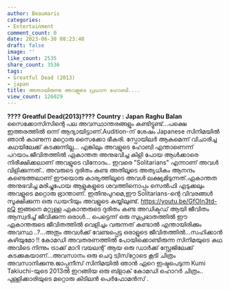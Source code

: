 ```yaml
---
author: Beaumaris
categories:
- Entertainment
comment_count: 0
date: 2023-06-30 08:23:48
draft: false
image: ''
like_count: 2535
share_count: 3536
tags:
- Greatful Dead (2013)
- japan
title: അതായിരുന്നു അവളുടെ പ്രധാന ഹോബി....
view_count: 126029
---
```


**???? Greatful Dead(2013)????** **Country : Japan** **Raghu Balan** സൈക്കോസിസിന്റെ പല അവസ്ഥാന്തരങ്ങളും കണ്ടിട്ടുണ്ട്...പക്ഷെ ഇത്തരത്തിൽ ഒന്ന് ആദ്യായിട്ടാണ്.Audition-ന് ശേഷം Japanese സിനിമയിൽ ഞാൻ കാണുന്ന മറ്റൊരു സൈക്കോ ഭീകരി. സ്പോയിലർ ആകുമെന്ന് വിചാരിച്ച കഥയിലേക്ക് കടക്കുന്നില്ല... എങ്കിലും അവളുടെ ഹോബി എന്താണെന്ന് പറയാം.ജീവിതത്തിൽ ഏകാന്തത അനുഭവിച്ച കിളി പോയ ആൾക്കാരെ നിരീക്ഷിക്കലാണ് അവളുടെ വിനോദം.. ഇവരെ "Solitarians" എന്നാണ് അവൾ വിളിക്കുന്നത്.. അവരുടെ ദുരിതം കണ്ട അതിലൂടെ അത്യധികം ആനന്ദം കണ്ടെത്തലാണ് ഈയൊരു കാര്യത്തിലൂടെ അവൾ ലക്ഷ്യമിടുന്നത്.ഏകാന്തത അനുഭവിച്ച മരിച്ചുപോയ ആളുകളുടെ ശവത്തിനൊപ്പം സെൽഫി എടുക്കലും അവളുടെ മറ്റൊരു ഭ്രാന്താണ്. ഇതിനുപുറമെ,ഈ Solitarians-ന്റെ വിവരങ്ങൾ സൂക്ഷിക്കുന്ന ഒരു ഡയറിയും അവളുടെ കയ്യിലുണ്ട്. https://youtu.be/GfOIn3td-pQ ഇങ്ങനെ മറ്റുള്ള ഏകാന്തരുടെ ദുരിതം കണ്ട അഡിക്ടഡ് ആയി ജീവിതം ആസ്വദിച്ച് ജീവിക്കുന്ന ഒരാൾ... പെട്ടെന്ന് ഒരു സുപ്രഭാതത്തിൽ ഈ ഏകാന്തരുടെ ജീവിതത്തിൽ വെളിച്ചം വരുന്നത് കണ്ടാൽ എന്തായിരിക്കും അവസ്ഥ ..?...അതും അവൾക്ക് വേണ്ടപ്പെട്ട ഒരാളുടെ ജീവിതത്തിൽ...സഹിക്കാൻ കഴിയുമോ !! കോമഡി അവതരണത്തിൽ പോയിക്കൊണ്ടിരുന്ന സിനിമയുടെ കഥ അവിടെ നിന്നും ട്രാക്ക് മാറി വയലന്റ് ആയ ഒരു ഡാർക്ക് സ്റ്റേജിലേക്ക് കടക്കുകയാണ്...അവസാനം ഒരു ചെറു ട്വിസ്‌റ്റോടെ കൂടി ചിത്രം അവസാനിക്കുന്നു.ജാപ്പനീസ് സിനിമയിൽ ഞാൻ ഏറെ ഇഷ്ടപെടുന്ന Kumi Takiuchi-യുടെ 2013ൽ ഇറങ്ങിയ ഒരു ബ്ളാക് കോമഡി ഹൊറർ ചിത്രം.. പുള്ളിക്കാരിയുടെ മറ്റൊരു കിടിലൻ പെർഫോമൻസ് .